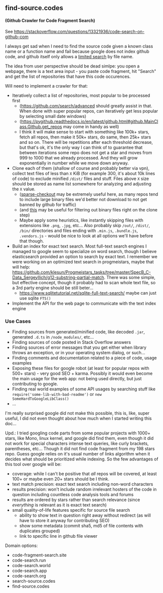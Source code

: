 ## find-source.codes

#### (Github Crawler for Code Fragment Search)

See https://stackoverflow.com/questions/13321936/code-search-on-github-com

I always get sad when I need to find the source code given a known class name or a function name and fail because google does not index github code,
and github itself only allows a [limited search](https://docs.github.com/en/github/searching-for-information-on-github/searching-code) by file name.

The idea from user perspective should be dead simlpe: you open a webpage, there is a text area input - you paste code fragment, hit "Search" and get
the list of repositories that have this code occurences.

Will need to implement a crawler for that:
- Iteratively collect a list of repositories, most popular to be processed first
    - (https://github.com/search/advanced should greatly assist in that. When done with super popular repos, can iteratively get less popular by selecting small date windows)
    - (https://pygithub.readthedocs.io/en/latest/github.html#github.MainClass.Github.get_repos may come in handy as well)
    - I think it will make sense to start with something like 100k+ stars, fetch all repos, then make it 50k+ stars, do same, then 25k+ stars and so on. There will be repetitions after each threshold decrease, but that's ok, it's the only way I can think of to guarantee that between iterations some repo does not get a star and moves from 999 to 1000 that we already processed. And they will grow exponentially in number while we move down anyway.
- Clone each of them (shallow of course and probably better via vpn), collect text files of less than `X` KiB (for example 300, it's about 10k lines of code) to exclude minified `/dist/` files and stuff. Files above `X` size should be stored as name list somewhere for analyzing and adjusting the `X` value.
    - ([sparse-checkout](https://stackoverflow.com/a/13738951/2750743) may be extremely useful here, as many repos tend to include large binary files we'd better not download to not get banned by github for traffic)
    - (and [this](https://stackoverflow.com/questions/6119956/how-to-determine-if-git-handles-a-file-as-binary-or-as-text) may be useful for filtering out binary files right on the clone step)
    - Maybe apply some heuristics, like instantly skipping files with extensions like `.png`, `.jpg`, etc... Also probably skip `/out/`, `/dist/`, `/bin/` directories and files ending with `.min.js`, `.bundle.js`, `.vendors.js` - would be nice to look at all options we'll have before that though.
- Build an index for exact text search. Most full-text search engines I managed to google seem to specialize on word search, though I believe elasticsearch provided an option to search by exact text. I remember we were working on an optimized text search in progmeistars, maybe that will help: https://github.com/klesun/Progmeistars_tasks/tree/master/SpecB_C-Data_SergeyIlich/g12-substring-partial-match. There was some simple, but effective concept, though it probably had to scan whole text file, so a 3rd party engine should be still beter...
    - https://www.sqlitetutorial.net/sqlite-full-text-search/ maybe can just use sqlite `FTS()`
- Implement the API for the web page to communicate with the text index engine


### Use Cases
- Finding sources from generated/minified code, like decoded `.jar`, generated `.d.ts` in `/node_modules/`, etc...
- Finding sources of code posted in Stack Overflow answers
- Finding sources of error messages that you get either when library throws an exception, or in your operating system dialog, or such...
- Finding comments and documentation related to a piece of code, usage examples
- Exposing these files for google robot (at least for popular repos with 500+ stars) - very good SEO + karma. Possibly it would even become the main usage for the web app: not being used directly, but just contributing to google.
- Finding real world examples of some API usages by searching stuff like `require('some-lib-with-bad-readme')` or `new SomeHardToGoogleLibClass()`
- ...

I'm really surprised google did not make this possible, this is, like, super useful, I did not even thought about how much when I started writing this doc...

Upd.: I tried googling code parts from some popular projects with 1000+ stars, like Mono, linux kernel, and google did find them, even though it did not work for special characters intense text queries, like curly brackets, parentheses, etc... Though it did not find code fragment from my 198 stars repo. Guess google relies on it's usual number of links algorithm when it decides what should be prioritized while indexing. So the few advantages of this tool over google will be:
- coverage: while I can't be positive that _all_ repos will be covered, at least 100+ or maybe even 20+ stars should be I think.
- text match precision: exact text search including non-word characters
- results precision: won't include random irrelevant hosters of the code in question including countless code analysis tools and forums
- results are ordered by stars rather than search relevance (since _everything_ is relevant as it is exact text search)
- small quality-of-life features specific for source file search
    - ability to show text in question right away without redirect (as will have to store it anyway for contributing SEO)
    - show some metadata (commit sha5, md5 of file contents with duplicates grouped)
    - link to specific line in github file viewer

Domain options:
- code-fragment-search.site
- code-search.run
- code-search.world
- code-search.app
- code-search.org
- search-source.codes
- find-source.codes
